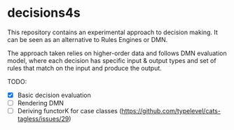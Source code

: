 # decisions4s

This repository contains an experimental approach to decision making. 
It can be seen as an alternative to Rules Engines or DMN.

The approach taken relies on higher-order data and follows DMN evaluation model, where each decision has specific 
input & output types and set of rules that match on the input and produce the output. 

TODO:
* [x] Basic decision evaluation
* [ ] Rendering DMN
* [ ] Deriving functorK for case classes (https://github.com/typelevel/cats-tagless/issues/29)